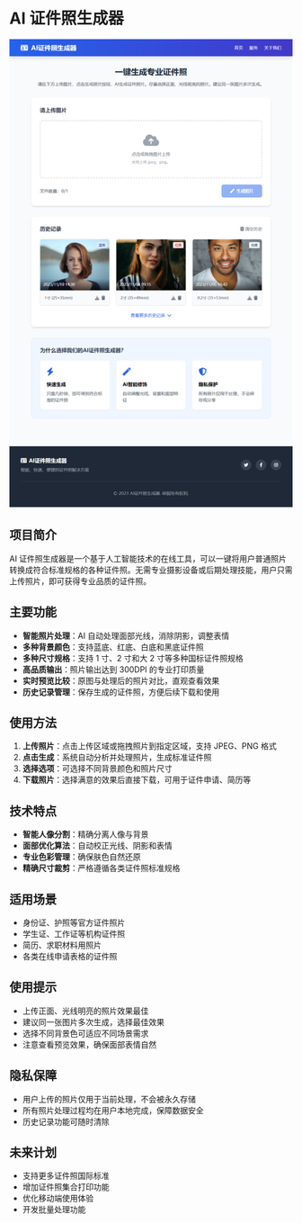 # AI 证件照生成器

![AI证件照生成器](screenshot.png)

## 项目简介

AI 证件照生成器是一个基于人工智能技术的在线工具，可以一键将用户普通照片转换成符合标准规格的各种证件照。无需专业摄影设备或后期处理技能，用户只需上传照片，即可获得专业品质的证件照。

## 主要功能

-   **智能照片处理**：AI 自动处理面部光线，消除阴影，调整表情
-   **多种背景颜色**：支持蓝底、红底、白底和黑底证件照
-   **多种尺寸规格**：支持 1 寸、2 寸和大 2 寸等多种国标证件照规格
-   **高品质输出**：照片输出达到 300DPI 的专业打印质量
-   **实时预览比较**：原图与处理后的照片对比，直观查看效果
-   **历史记录管理**：保存生成的证件照，方便后续下载和使用

## 使用方法

1. **上传照片**：点击上传区域或拖拽照片到指定区域，支持 JPEG、PNG 格式
2. **点击生成**：系统自动分析并处理照片，生成标准证件照
3. **选择选项**：可选择不同背景颜色和照片尺寸
4. **下载照片**：选择满意的效果后直接下载，可用于证件申请、简历等

## 技术特点

-   **智能人像分割**：精确分离人像与背景
-   **面部优化算法**：自动校正光线、阴影和表情
-   **专业色彩管理**：确保肤色自然还原
-   **精确尺寸裁剪**：严格遵循各类证件照标准规格

## 适用场景

-   身份证、护照等官方证件照片
-   学生证、工作证等机构证件照
-   简历、求职材料用照片
-   各类在线申请表格的证件照

## 使用提示

-   上传正面、光线明亮的照片效果最佳
-   建议同一张图片多次生成，选择最佳效果
-   选择不同背景色可适应不同场景需求
-   注意查看预览效果，确保面部表情自然

## 隐私保障

-   用户上传的照片仅用于当前处理，不会被永久存储
-   所有照片处理过程均在用户本地完成，保障数据安全
-   历史记录功能可随时清除

## 未来计划

-   支持更多证件照国际标准
-   增加证件照集合打印功能
-   优化移动端使用体验
-   开发批量处理功能
